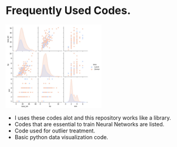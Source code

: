 # Frequently Used Codes.

<img src="https://github.com/navi1910/Frequently.used.Python.Codes-DataScience/blob/master/pairplot.png" width=50% height=50%>

- I uses these codes alot and this repository works like a library.
- Codes that are essential to train Neural Networks are listed.
- Code used for outlier treatment.
- Basic python data visualization code.
